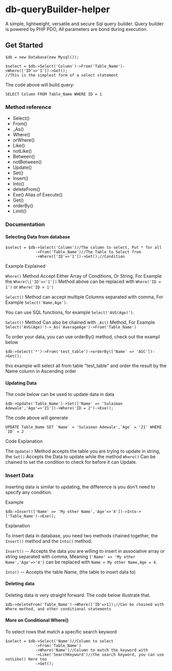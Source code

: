 # db-queryBuilder-helper

A simple, lightweight, versatile and secure Sql query builder.
Query builder is powered by PHP PDO, All parameters are bond during execution. 

## Get Started

```
$db = new Database(new Mysql());

$select = $db->Select('Column')->From('Table_Name')->Where(['ID'=>'1'])->Get();
//This is the simplest form of a select statement
```

The code above will build query:
```
SELECT Column FROM Table_Name WHERE ID = 1
```
### Method reference

* Select()
* From()
* _As()
* Where()
* orWhere()
* Like()
* notLike()
* Between()
* notBetween()
* Update()
* Set()
* Insert()
* Into()
* deleteFrom()
* Exe() Alias of Execute()
* Get() 
* orderBy()
* Limit()
### Documentation

#### Selecting Data from database
```
$select = $db->Select('Column')//The column to select, Put * for all
             ->From('Table_Name')//The Table to Select from
             ->Where(['ID'=>'1'])->Get();//Condition
```
Example Explained

`Where()` Method Accept Either Array of Conditions, Or String, For Example the `Where(\['ID'=>'1'])` Method above can be replaced with `Where('ID = 1')` or `Where('ID > 1')`


`Select()` Method can accept multiple Columns separated with comma, For Example `Select('Name,Age')`.
 
 You can use SQL functions, for example `Select('AVG(Age)')`.
 
 `Select()` Method Can also be chained with `_As()` Method, For Example `Select('AVG(Age)')->_As('AverageAge')->From('Table_Name')`

To order your data, you can use orderBy() method, check out the exampl below
```
$db->Select('*')->From('test_table')->orderBy(['Name' => 'ASC'])->Get();
```
this example will select all from table "test_table" and order the result by the Name column in Ascending order


#### Updating Data

The code below can be used to update data in data
```
$db->Update('Table_Name')->Set(['Name' => 'Sulaiman Adewale','Age'=>'21'])->Where('ID = 2')->Exe();
```
The code above will generate
```
UPDATE Table_Name SET `Name` = 'Sulaiman Adewale',`Age` = '21' WHERE `ID` = 2
```
Code Explanation

The `Update()` Method accepts the table you are trying to update in string, the `Set()` Accepts the Data to update while the method `Where()` Can be chained to set the condition to check for before it can Update.

### Insert Data

Inserting data is similar to updating, the difference is you don't need to specify any condition.

Example
```
$db->Insert(['Name' => 'My other Name','Age'=>'4'])->Into->('Table_Name')->Exe();
```

Explanation

To insert data in database, you need two methods chained together, the `Insert()` method and the `Into()` method.

`Insert()` -- Accepts the data you are willing to insert in associative array or string separated with comma, Meaning `['Name' => 'My other Name','Age'=>'4']` can be replaced with `Name = My other Name,Age = 4`.

`Into()` -- Accepts the table Name, (the table to insert data to)

#### Deleting data

Deleting data is very straight forward. The code below illustrate that.

```
$db->deleteFrom('Table_Name')->Where(['ID'=>1]);//Can be chained with Where method, and other conditional statements
```

#### More on Conditional Where()

To select rows that match a specific search keyword
```
$select = $db->Select('Name')//Column to select
             ->From('Table_Name')
             ->Where('Name')//Column to match the keyword with
             ->Like('SearchKeyword')//the search keyword, you can use notLike() Here too
             ->Get();
```


